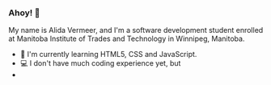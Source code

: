 ### Ahoy! 👋

My name is Alida Vermeer, and I'm a software development student enrolled at Manitoba Institute of Trades and Technology in Winnipeg, Manitoba. 
- 🌱 I'm currently learning HTML5, CSS and JavaScript.
- 💻 I don't have much coding experience yet, but 
- 

<!--
**alidaVermeer/alidaVermeer** is a ✨ _special_ ✨ repository because its `README.md` (this file) appears on your GitHub profile.

Here are some ideas to get you started:

- 🔭 I’m currently working on ...
- 🌱 I’m currently learning ...
- 👯 I’m looking to collaborate on ...
- 🤔 I’m looking for help with ...
- 💬 Ask me about ...
- 📫 How to reach me: ...
- 😄 Pronouns: ...
- ⚡ Fun fact: ...
-->

